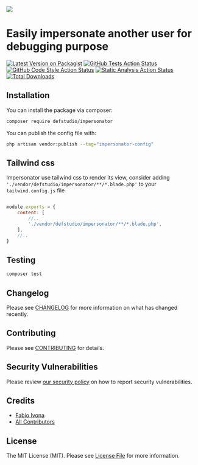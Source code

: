 
[<img src="https://github-ads.s3.eu-central-1.amazonaws.com/support-ukraine.svg?t=1" />](https://supportukrainenow.org)

# Easily impersonate another user for debugging purpose

[![Latest Version on Packagist](https://img.shields.io/packagist/v/defstudio/impersonator.svg?style=flat-square)](https://packagist.org/packages/defstudio/impersonator)
[![GitHub Tests Action Status](https://img.shields.io/github/actions/workflow/status/defstudio/impersonator/run-tests.yml?branch=main&label=tests)](https://github.com/defstudio/impersonator/actions?query=workflow%3Arun-tests+branch%3Amain)
[![GitHub Code Style Action Status](https://img.shields.io/github/actions/workflow/status/defstudio/impersonator/php-cs-fixer.yml?branch=main&label=code%20style)](https://github.com/defstudio/impersonator/actions?query=workflow%3A"Check+%26+fix+styling"+branch%3Amain)
[![Static Analysis Action Status](https://img.shields.io/github/actions/workflow/status/defstudio/impersonator/phpstan.yml?branch=main&label=static%20analysis)](https://github.com/defstudio/impersonator/actions?query=workflow%3A"PHPStan"+branch%3Amain)
[![Total Downloads](https://img.shields.io/packagist/dt/defstudio/impersonator.svg?style=flat-square)](https://packagist.org/packages/defstudio/impersonator)


## Installation

You can install the package via composer:

```bash
composer require defstudio/impersonator
```

You can publish the config file with:

```bash
php artisan vendor:publish --tag="impersonator-config"
```

## Tailwind css

Impersonator use tailwind css to render its view, consider adding `'./vendor/defstudio/impersonator/**/*.blade.php'` to your `tailwind.config.js` file

```javascript

module.exports = {
    content: [
        //..
        './vendor/defstudio/impersonator/**/*.blade.php',
    ],
    //..
}
```

## Testing

```bash
composer test
```

## Changelog

Please see [CHANGELOG](CHANGELOG.md) for more information on what has changed recently.

## Contributing

Please see [CONTRIBUTING](.github/CONTRIBUTING.md) for details.

## Security Vulnerabilities

Please review [our security policy](../../security/policy) on how to report security vulnerabilities.

## Credits

- [Fabio Ivona](https://github.com/def-studio)
- [All Contributors](../../contributors)

## License

The MIT License (MIT). Please see [License File](LICENSE.md) for more information.
